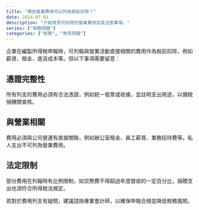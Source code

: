 ```yaml
---
title: "哪些營業費用可以列為稅前扣除？"
date: 2024-07-01
description: "介紹常見可扣除的營業費用及其注意事項。"
series: ["稅務問題"]
categories: ["稅務", "常見問題"]
---
```


企業在編製所得稅申報時，可列報與營業活動直接相關的費用作為稅前扣除，例如薪資、租金、進貨成本等。但以下事項需要留意：

## 憑證完整性

所有列支的費用必須有合法憑證，例如統一發票或收據，並註明支出用途，以備稅捐機關查核。

## 與營業相關

費用必須與公司營運有直接關聯，例如辦公室租金、員工薪資、業務招待費等。私人支出不可列為營業費用。

## 法定限制

部分費用在列報時有比例限制，如交際費不得超過年度營收的一定百分比，捐贈支出也須符合所得稅法規定。

若對於費用列支有疑問，建議諮詢專業會計師，以確保申報合規並降低稅務風險。
